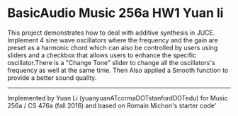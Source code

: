 # BasicAudio Music 256a HW1 Yuan li

This project demonstrates how to deal with additive synthesis in JUCE. Implement 4 sine wave oscillators where the frequency and the gain are preset as a harmonic chord which can also be controlled by users using sliders and a checkbox that allows users to enhance the specific oscillator.There is a "Change Tone" slider to change all the oscillators's frequency as well at the same time. Then Also applied a Smooth function to provide a better sound quality.

---

Implemented by Yuan Li (yuanyuanATccrmaDOTstanfordDOTedu) for Music 256a / CS 476a (fall 2016) and based on Romain Michon's starter code'
